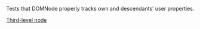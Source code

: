 Tests that DOMNode properly tracks own and descendants’ user properties.

<a href="#" id="aNode">Third-level node</a>
